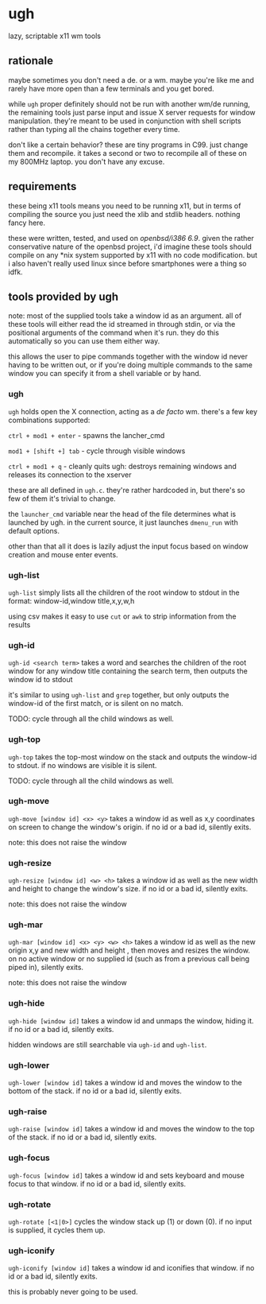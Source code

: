 # ugh
lazy, scriptable x11 wm tools
## rationale
maybe sometimes you don't need a de.  or a wm.  maybe you're like me and rarely have more open than a few terminals and you get bored.  

while ```ugh``` proper definitely should not be run with another wm/de running, the remaining tools just parse input and issue X server requests for window manipulation.  they're meant to be used in conjunction with shell scripts rather than typing all the chains together every time.

don't like a certain behavior?  these are tiny programs in C99.  just change them and recompile.  it takes a second or two to recompile all of these on my 800MHz laptop.  you don't have any excuse.

## requirements
these being x11 tools means you need to be running x11, but in terms of compiling the source you just need the xlib and stdlib headers.  nothing fancy here.

these were written, tested, and used on *openbsd/i386 6.9*.  given the rather conservative nature of the openbsd project, i'd imagine these tools should compile on any \*nix system supported by x11 with no code modification.  but i also haven't really used linux since before smartphones were a thing so idfk.

## tools provided by ugh
note: most of the supplied tools take a window id as an argument.  all of these tools will either read the id streamed in through stdin, or via the positional arguments of the command when it's run.  they do this automatically so you can use them either way.

this allows the user to pipe commands together with the window id never having to be written out, or if you're doing multiple commands to the same window you can specify it from a shell variable or by hand.

### ugh
```ugh``` holds open the X connection, acting as a *de facto* wm.  there's a few key combinations supported:

```ctrl + mod1 + enter``` - spawns the lancher_cmd

```mod1 + [shift +] tab``` - cycle through visible windows

```ctrl + mod1 + q``` - cleanly quits ugh: destroys remaining windows and releases its connection to the xserver

these are all defined in ```ugh.c```.  they're rather hardcoded in, but there's so few of them it's trivial to change.

the ```launcher_cmd``` variable near the head of the file determines what is launched by ugh.  in the current source, it just launches ```dmenu_run``` with default options.

other than that all it does is lazily adjust the input focus based on window creation and mouse enter events.

### ugh-list
```ugh-list``` simply lists all the children of the root window to stdout in the format: window-id,window title,x,y,w,h

using csv makes it easy to use ```cut``` or ```awk``` to strip information from the results

### ugh-id
```ugh-id <search term>``` takes a word and searches the children of the root window for any window title containing the search term, then outputs the window id to stdout

it's similar to using ```ugh-list``` and ```grep``` together, but only outputs the window-id of the first match, or is silent on no match.

TODO: cycle through all the child windows as well.

### ugh-top
```ugh-top``` takes the top-most window on the stack and outputs the window-id to stdout.  if no windows are visible it is silent.

TODO: cycle through all the child windows as well. 

### ugh-move
```ugh-move [window id] <x> <y>``` takes a window id as well as x,y coordinates on screen to change the window's origin.  if no id or a bad id, silently exits.

note:  this does not raise the window

### ugh-resize
```ugh-resize [window id] <w> <h>``` takes a window id as well as the new width and height to change the window's size.  if no id or a bad id, silently exits.

note:  this does not raise the window

### ugh-mar
```ugh-mar [window id] <x> <y> <w> <h>``` takes a window id as well as the new origin x,y and new width and height , then moves and resizes the window.  on no active window or no supplied id (such as from a previous call being piped in), silently exits.

note:  this does not raise the window

### ugh-hide
```ugh-hide [window id]``` takes a window id and unmaps the window, hiding it.  if no id or a bad id, silently exits.

hidden windows are still searchable via ```ugh-id``` and ```ugh-list```.

### ugh-lower
```ugh-lower [window id]``` takes a window id and moves the window to the bottom of the stack.  if no id or a bad id, silently exits.

### ugh-raise
```ugh-raise [window id]``` takes a window id and moves the window to the top of the stack.  if no id or a bad id, silently exits.

### ugh-focus
```ugh-focus [window id]``` takes a window id and sets keyboard and mouse focus to that window.  if no id or a bad id, silently exits.

### ugh-rotate
```ugh-rotate [<1|0>]``` cycles the window stack up (1) or down (0).  if no input is supplied, it cycles them up.

### ugh-iconify
```ugh-iconify [window id]``` takes a window id and iconifies that window.  if no id or a bad id, silently exits.

this is probably never going to be used.
